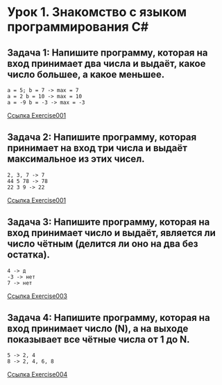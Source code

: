 # Урок 1. Знакомство с языком программирования С#</span>

## Задача 1: Напишите программу, которая на вход принимает два числа и выдаёт, какое число большее, а какое меньшее.

```
a = 5; b = 7 -> max = 7
a = 2 b = 10 -> max = 10
a = -9 b = -3 -> max = -3
```

[Ссылка Exercise001](https://github.com/ArtXDim/Seminar_-/blob/main/excercise001/Program.cs)

## Задача 2: Напишите программу, которая принимает на вход три числа и выдаёт максимальное из этих чисел.

```
2, 3, 7 -> 7 
44 5 78 -> 78
22 3 9 -> 22
```

[Ссылка Exercise001](https://github.com/ArtXDim/Seminar_-/blob/main/excercise002/Program.cs)

## Задача 3: Напишите программу, которая на вход принимает число и выдаёт, является ли число чётным (делится ли оно на два без остатка).

```
4 -> д
-3 -> нет
7 -> нет
```

[Ссылка Exercise003](https://github.com/ArtXDim/Seminar_-/blob/main/excercise003/Program.cs)

## Задача 4: Напишите программу, которая на вход принимает число (N), а на выходе показывает все чётные числа от 1 до N.

```
5 -> 2, 4
8 -> 2, 4, 6, 8
```

[Ссылка Exercise004](https://github.com/ArtXDim/Seminar_-/blob/main/excercise004/Program.cs)

